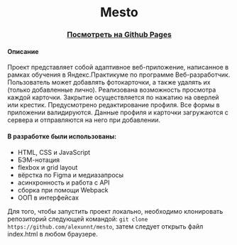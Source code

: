 <h1 align="center">Mesto</h1>
<h3 align="center"><a href="https://alexunnt.github.io/mesto/">Посмотреть на Github Pages</a></h3>

#### Описание

Проект представляет собой адаптивное веб-приложение, написанное в рамках обучения в Яндекс.Практикуме по программе Веб-разработчик. Пользователь может добавлять фотокарточки, а также удалять их (только добавленные лично). Реализована возможность просмотра каждой карточки. Закрытие осуществляется по нажатию на оверлей или крестик. Предусмотрено редактирование профиля. Все формы в приложении валидируются. Данные профиля и карточки загружаются с сервера и отправляются на него при добавлении.
#### В разработке были использованы:
<ul>
  <li>HTML, CSS и JavaScript</li>
  <li>БЭМ-нотация</li>
  <li>flexbox и grid layout</li>
  <li>вёрстка по Figma и медиазапросы</li>
  <li>асинхронность и работа с API</li>
  <li>сборка при помощи Webpack</li>
  <li>ООП в интерфейсах</li>
</ul>

Для того, чтобы запустить проект локально, необходимо клонировать репозиторий следующей командой: ```git clone https://github.com/alexunnt/mesto```, затем следует открыть файл index.html в любом браузере.
